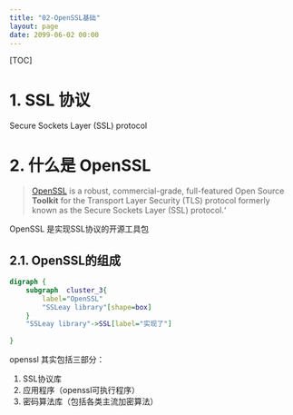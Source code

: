 ```yaml
---
title: "02-OpenSSL基础"
layout: page
date: 2099-06-02 00:00
---
```

[TOC]

# 1. SSL 协议

Secure Sockets Layer (SSL) protocol

# 2. 什么是 OpenSSL

>[OpenSSL](https://github.com/openssl/openssl) is a robust, commercial-grade, full-featured Open Source **Toolkit** for the Transport Layer Security (TLS) protocol formerly known as the Secure Sockets Layer (SSL) protocol.‘

OpenSSL 是实现SSL协议的开源工具包

## 2.1. OpenSSL的组成


```dot
digraph {
    subgraph  cluster_3{
        label="OpenSSL"
        "SSLeay library"[shape=box]
    }
    "SSLeay library"->SSL[label="实现了"]
    
}
```

openssl 其实包括三部分：
1. SSL协议库
2. 应用程序（openssl可执行程序）
3. 密码算法库（包括各类主流加密算法）



